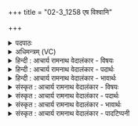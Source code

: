 +++
title = "02-3_1258 एष विश्वानि"

+++
<details><summary>पदपाठः</summary>

ए꣣षः꣢। वि꣡श्वा꣢꣯नि। वा꣡र्या꣢꣯। शू꣡रः꣢꣯। यन्। इ꣣व। स꣡त्व꣢꣯भिः। प꣡व꣢꣯मानः। सि꣣षासति। १२५८।
</details>

<details><summary>अधिमन्त्रम् (VC)</summary>

- पवमानः सोमः
- शुनःशेप आजीगर्तिः स देवरातः कृत्रिमो वैश्वामित्रः
- गायत्री
- षड्जः
</details>

<details><summary>हिन्दी : आचार्य रामनाथ वेदालंकार - विषयः</summary>

अगले मन्त्र में जीवात्मा का विषय है।
</details>

<details><summary>हिन्दी : आचार्य रामनाथ वेदालंकार - पदार्थः</summary>

पदार्थान्वय -  (पवमानः) अपने को पवित्र करता हुआ (एषः) यह जीवात्मा (सत्त्वभिः) अपने पुरुषार्थों से (विश्वानि) सब (वार्या) वरणीय वस्तुओं को (सिषासति) प्राप्त करना चाहता है, (यन् इव) जैसे चलता हुआ (शूरः) कोई शूरवीर (विश्वानि वार्या) सब प्राप्तव्य स्थानों को प्राप्त कर लेता है ॥३॥ यहाँ उपमालङ्कार है ॥३॥
</details>

<details><summary>हिन्दी : आचार्य रामनाथ वेदालंकार - भावार्थः</summary>

भावार्थ -  मनुष्य अपने पुरुषार्थ से सब अभीष्टों को पा सकता है ॥३॥
</details>

<details><summary>संस्कृत : आचार्य रामनाथ वेदालंकार - विषयः</summary>

अथ जीवात्मविषयमाह।
</details>

<details><summary>संस्कृत : आचार्य रामनाथ वेदालंकार - पदार्थः</summary>

पदार्थान्वय -  (पवमानः) स्वात्मानं पवित्रीकुर्वन् (एषः) अयम् जीवात्मा (सत्त्वभिः) स्वकीयैः पुरुषार्थैः (विश्वानि) सर्वाणि (वार्या) वार्याणि, वरणीयानि वस्तूनि (सिषासति) संभक्तुं प्राप्तुम् इच्छति। [षण सम्भक्तौ, सन्नन्तं रूपम्।] कथमिव ? (यन् इव) गच्छन् यथा (शूरः) वीरः कश्चिज्जनः (विश्वानि वार्या) सर्वाणि वरणीयानि प्राप्तव्यानि स्थानानि प्राप्नोति, तद्वत् ॥३॥ अत्रोपमालङ्कारः ॥३॥
</details>

<details><summary>संस्कृत : आचार्य रामनाथ वेदालंकार - भावार्थः</summary>

भावार्थ -  मनुष्यः स्वकीयेन पुरुषार्थेन निखिलान्यप्यभीष्टानि प्राप्तुं शक्नोति ॥३॥
</details>

<details><summary>संस्कृत : आचार्य रामनाथ वेदालंकार - पादटिप्पनी</summary>

टिप्पनी -   १. ऋ० ९।३।४।
</details>